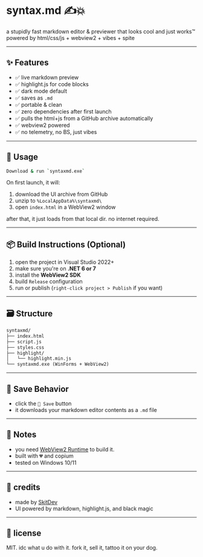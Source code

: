 # syntax.md ✍️💥

a stupidly fast markdown editor & previewer that looks cool and just works™  
powered by html/css/js + webview2 + vibes + spite

---

## ✨ Features

- ✅ live markdown preview
- ✅ highlight.js for code blocks
- ✅ dark mode default
- ✅ saves as `.md`
- ✅ portable & clean
- ✅ zero dependencies after first launch
- ✅ pulls the html+js from a GitHub archive automatically
- ✅ webview2 powered
- ✅ no telemetry, no BS, just vibes

---

## 🚀 Usage

```sh
Download & run `syntaxmd.exe`
```

On first launch, it will:

1. download the UI archive from GitHub
2. unzip to `%LocalAppData%\syntaxmd\`
3. open `index.html` in a WebView2 window

after that, it just loads from that local dir. no internet required.

---

## 📦 Build Instructions (Optional)

1. open the project in Visual Studio 2022+
2. make sure you're on **.NET 6 or 7**
3. install the **WebView2 SDK**
4. build `Release` configuration
5. run or publish (`right-click project > Publish` if you want)

---

## 🗃️ Structure

```txt
syntaxmd/
├── index.html
├── script.js
├── styles.css
├── highlight/
│   └── highlight.min.js
└── syntaxmd.exe (WinForms + WebView2)
```

---

## 💾 Save Behavior

- click the `💾 Save` button
- it downloads your markdown editor contents as a `.md` file

---

## 🧃 Notes

- you need [WebView2 Runtime](https://developer.microsoft.com/en-us/microsoft-edge/webview2/) to build it.
- built with 💔 and copium
- tested on Windows 10/11

---

## 🧛 credits

- made by [SkitDev](https://github.com/SkitDev)
- UI powered by markdown, highlight.js, and black magic

---

## 📜 license

MIT. idc what u do with it. fork it, sell it, tattoo it on your dog.
